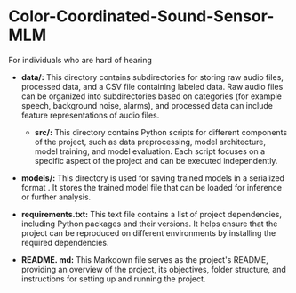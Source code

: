 # Color-Coordinated-Sound-Sensor-MLM
For individuals who are hard of hearing

 - **data/:** This directory contains subdirectories for storing raw audio
   files, processed data, and a CSV file containing labeled data. Raw
   audio files can be organized into subdirectories based on categories
   (for example speech, background noise, alarms), and processed data can
   include feature representations of audio files.
   
     
   
   - **src/:** This directory contains Python scripts for different components
   of the project, such as data preprocessing, model architecture, model
   training, and model evaluation. Each script focuses on a specific
   aspect of the project and can be executed independently.
   
     
   
 -  **models/:** This directory is used for saving trained models in a
   serialized format . It stores the trained model file that can be loaded for inference or further analysis.
   
     
   
  - **requirements.txt:** This text file contains a list of project
   dependencies, including Python packages and their versions. It helps
   ensure that the project can be reproduced on different environments
   by installing the required dependencies.
   
     
   
 -  **README. md:** This Markdown file serves as the project's README,
   providing an overview of the project, its objectives, folder
   structure, and instructions for setting up and running the project.
